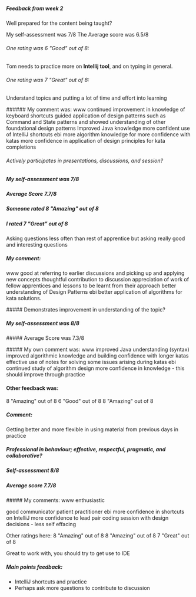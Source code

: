 ##### Feedback from week 2

Well prepared for the content being taught?

My self-assessment was 7/8
The Average score was 6.5/8

###### One rating was 6 "Good" out of 8:
Tom needs to practice more on **Intellij tool**, and on typing in general.

###### One rating was 7 "Great" out of 8:
Understand topics and putting a lot of time and effort into learning

###### My comment was:
www
continued improvement in knowledge of keyboard shortcuts
guided application of design patterns such as Command and State patterns and showed understanding of other foundational design patterns
Improved Java knowledge
more confident use of IntelliJ shortcuts
ebi
more algorithm knowledge for more confidence with katas
more confidence in application of design principles for kata completions

###### Actively participates in presentations, discussions, and session?

##### My self-assessment was 7/8
##### Average Score 7.7/8

##### Someone rated 8 "Amazing" out of 8

##### I rated 7 "Great" out of 8
Asking questions less often than rest of apprentice but asking really good and interesting questions

##### My comment:
www
good at referring to earlier discussions and picking up and applying new concepts
thoughtful contribution to discussion
appreciation of work of fellow apprentices and lessons to be learnt from their approach
better understanding of Design Patterns
ebi
better application of algorithms for kata solutions.


##### Demonstrates improvement in understanding of the topic?

##### My self-assessment was 8/8

##### Average Score was 7.3/8

##### My own comment was:
www
improved Java understanding (syntax)
improved algorithmic knowledge and building confidence with longer katas
effective use of notes for solving some issues arising during katas
ebi
continued study of algorithm design
more confidence in knowledge - this should improve through practice

#### Other feedback was:
8 "Amazing" out of 8
6 "Good" out of 8
8 "Amazing" out of 8

##### Comment:
Getting better and more flexible in using material from previous days in practice

##### Professional in behaviour; effective, respectful, pragmatic, and collaborative?

##### Self-assessment 8/8
##### Average score 7.7/8

##### My comments:
www
enthusiastic

good communicator
patient practitioner
ebi
more confidence in shortcuts on IntelliJ
more confidence to lead pair coding session with design decisions - less self effacing

Other ratings here:
8 "Amazing" out of 8
8 "Amazing" out of 8
7 "Great" out of 8

Great to work with, you should try to get use to IDE

##### Main points feedback:
- IntelliJ shortcuts and practice
- Perhaps ask more questions to contribute to discussion

